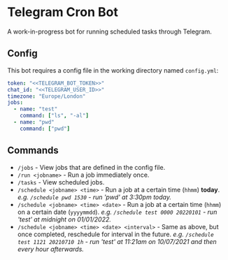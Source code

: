 # Telegram Cron Bot

A work-in-progress bot for running scheduled tasks through Telegram.

## Config

This bot requires a config file in the working directory named `config.yml`:

```yaml
token: "<<TELEGRAM_BOT_TOKEN>>"
chat_id: "<<TELEGRAM_USER_ID>>"
timezone: "Europe/London"
jobs:
  - name: "test"
    command: ["ls", "-al"]
  - name: "pwd"
    command: ["pwd"]
```

## Commands

- `/jobs` - View jobs that are defined in the config file.
- `/run <jobname>` - Run a job immediately once.
- `/tasks` - View scheduled jobs.
- `/schedule <jobname> <time>` - Run a job at a certain time (`hhmm`) **today**.
  _e.g. `/schedule pwd 1530` - run 'pwd' at 3:30pm today._
- `/schedule <jobname> <time> <date>` - Run a job at a certain time (`hhmm`) on a certain date (`yyyymmdd`).
  _e.g. `/schedule test 0000 20220101` - run 'test' at midnight on 01/01/2022._
- `/schedule <jobname> <time> <date> <interval>` - Same as above, but once completed, reschedule for interval in the future.
  _e.g. `/schedule test 1121 20210710 1h` - run 'test' at 11:21am on 10/07/2021 and then every hour afterwards._ 